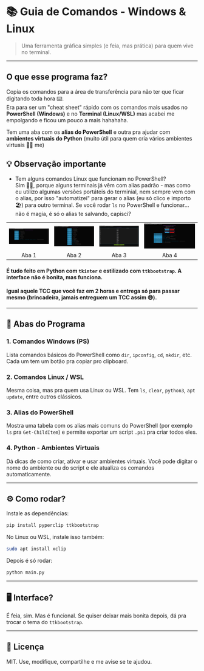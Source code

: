 # 📚 Guia de Comandos - Windows & Linux

> Uma ferramenta gráfica simples (e feia, mas prática) para quem vive no terminal.

---

## O que esse programa faz?

Copia os comandos para a área de transferência para não ter que ficar digitando toda hora ⌨️.  
Era para ser um "cheat sheet" rápido com os comandos mais usados no **PowerShell (Windows)** e no **Terminal (Linux/WSL)** mas acabei me empolgando e ficou um pouco a mais hahahaha. 

Tem uma aba com os **alias do PowerShell** e outra pra ajudar com **ambientes virtuais do Python** (muito útil para quem cria vários ambientes virtuais ✋🏾 me)

## 💡 Observação importante

 * Tem alguns comandos Linux que funcionam no PowerShell?  
   Sim 👍🏾, porque alguns terminais já vêm com alias padrão - mas como eu utilizo algumas versões portáteis do terminial, nem sempre vem com o alias, por isso "automatizei" para gerar o alias (eu só clico e importo 🏖️) para outro terminal. Se você rodar `ls` no PowerShell e funcionar... não é magia, é só o alias te salvando, capisci?

<table>
  <tr>
    <td><img src="Images/Aba1.png" alt="Aba 1" width="300"></td>
    <td><img src="Images/Aba2.png" alt="Aba 2" width="300"></td>
    <td><img src="Images/Aba3.png" alt="Aba 3" width="300"></td>
    <td><img src="Images/Aba4.png" alt="Aba 4" width="400"></td>
  </tr>
  <tr>
    <td style="text-align: center;"> Aba 1</td>
    <td style="text-align: center;"> Aba 2</td>
    <td style="text-align: center;"> Aba 3</td>
    <td style="text-align: center;"> Aba 4 </td>
  </tr>
</table> 

#### É tudo feito em Python com `tkinter` e estilizado com `ttkbootstrap`. A interface não é bonita, mas funciona. 
#### Igual aquele TCC que você faz em 2 horas e entrega só para passar mesmo (brincadeira, jamais entreguem um TCC assim 😅). 
---

## 🧩 Abas do Programa

### 1. **Comandos Windows (PS)**  
Lista comandos básicos do PowerShell como `dir`, `ipconfig`, `cd`, `mkdir`, etc. Cada um tem um botão pra copiar pro clipboard.

### 2. **Comandos Linux / WSL**  
Mesma coisa, mas pra quem usa Linux ou WSL. Tem `ls`, `clear`, `python3`, `apt update`, entre outros clássicos.

### 3. **Alias do PowerShell**  
Mostra uma tabela com os alias mais comuns do PowerShell (por exemplo `ls` pra `Get-ChildItem`) e permite exportar um script `.ps1` pra criar todos eles.

### 4. **Python - Ambientes Virtuais**  
Dá dicas de como criar, ativar e usar ambientes virtuais. Você pode digitar o nome do ambiente ou do script e ele atualiza os comandos automaticamente.

---

## ⚙️ Como rodar?

Instale as dependências:

```bash
pip install pyperclip ttkbootstrap
```

No Linux ou WSL, instale isso também:

```bash
sudo apt install xclip
```

Depois é só rodar:

```bash
python main.py
```

---

## 🖥️ Interface?

É feia, sim. Mas é funcional. Se quiser deixar mais bonita depois, dá pra trocar o tema do `ttkbootstrap`.

---

## 📄 Licença

MIT. Use, modifique, compartilhe e me avise se te ajudou.
